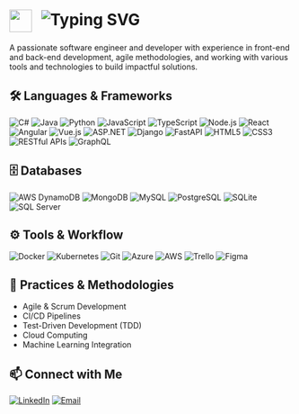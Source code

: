 # <img src="https://media.giphy.com/media/hvRJCLFzcasrR4ia7z/giphy.gif" width="40px" style="vertical-align:middle; margin-right: 10px;"> <img src="https://readme-typing-svg.demolab.com?font=Fira+Code&weight=600&size=28&pause=1000&color=D1607A&width=435&lines=I'm+Annette+Lam;Software+Developer" alt="Typing SVG" />

A passionate software engineer and developer with experience in front-end and back-end development, agile methodologies, and working with various tools and technologies to build impactful solutions.

## 🛠 **Languages & Frameworks**
![C#](https://img.shields.io/badge/C%23-EA6E9C?style=flat&logo=c-sharp&logoColor=white)
![Java](https://img.shields.io/badge/Java-EA6E9C?style=flat&logo=java&logoColor=white)
![Python](https://img.shields.io/badge/Python-EA6E9C?style=flat&logo=python&logoColor=white)
![JavaScript](https://img.shields.io/badge/JavaScript-EA6E9C?style=flat&logo=javascript&logoColor=black)
![TypeScript](https://img.shields.io/badge/TypeScript-EA6E9C?style=flat&logo=typescript&logoColor=white)
![Node.js](https://img.shields.io/badge/Node.js-EA6E9C?style=flat&logo=node.js&logoColor=white)
![React](https://img.shields.io/badge/React-EA6E9C?style=flat&logo=react&logoColor=white)
![Angular](https://img.shields.io/badge/Angular-EA6E9C?style=flat&logo=angular&logoColor=white)
![Vue.js](https://img.shields.io/badge/Vue.js-EA6E9C?style=flat&logo=vue.js&logoColor=white)
![ASP.NET](https://img.shields.io/badge/ASP.NET-EA6E9C?style=flat&logo=dotnet&logoColor=white)
![Django](https://img.shields.io/badge/Django-EA6E9C?style=flat&logo=django&logoColor=white)
![FastAPI](https://img.shields.io/badge/FastAPI-EA6E9C?style=flat&logo=fastapi&logoColor=white)
![HTML5](https://img.shields.io/badge/HTML5-EA6E9C?style=flat&logo=html5&logoColor=white)
![CSS3](https://img.shields.io/badge/CSS3-EA6E9C?style=flat&logo=css3&logoColor=white)
![RESTful APIs](https://img.shields.io/badge/RESTful_API-EA6E9C?style=flat&logo=api&logoColor=white)
![GraphQL](https://img.shields.io/badge/GraphQL-EA6E9C?style=flat&logo=graphql&logoColor=white)

## 🗄️ **Databases**
![AWS DynamoDB](https://img.shields.io/badge/DynamoDB-EA6E9C?style=flat&logo=amazondynamodb&logoColor=white)
![MongoDB](https://img.shields.io/badge/MongoDB-EA6E9C?style=flat&logo=mongodb&logoColor=white)
![MySQL](https://img.shields.io/badge/MySQL-EA6E9C?style=flat&logo=mysql&logoColor=white)
![PostgreSQL](https://img.shields.io/badge/PostgreSQL-EA6E9C?style=flat&logo=postgresql&logoColor=white)
![SQLite](https://img.shields.io/badge/SQLite-EA6E9C?style=flat&logo=sqlite&logoColor=white)
![SQL Server](https://img.shields.io/badge/SQL_Server-EA6E9C?style=flat&logo=microsoftsqlserver&logoColor=white)

## ⚙️ **Tools & Workflow**
![Docker](https://img.shields.io/badge/Docker-EA6E9C?style=flat&logo=docker&logoColor=white)
![Kubernetes](https://img.shields.io/badge/Kubernetes-EA6E9C?style=flat&logo=kubernetes&logoColor=white)
![Git](https://img.shields.io/badge/Git-EA6E9C?style=flat&logo=git&logoColor=white)
![Azure](https://img.shields.io/badge/Azure-EA6E9C?style=flat&logo=microsoftazure&logoColor=white)
![AWS](https://img.shields.io/badge/AWS-EA6E9C?style=flat&logo=amazon-aws&logoColor=white)
![Trello](https://img.shields.io/badge/Trello-EA6E9C?style=flat&logo=trello&logoColor=white)
![Figma](https://img.shields.io/badge/Figma-EA6E9C?style=flat&logo=figma&logoColor=white)

## 🚀 **Practices & Methodologies**
- Agile & Scrum Development
- CI/CD Pipelines
- Test-Driven Development (TDD)
- Cloud Computing 
- Machine Learning Integration

## 📫 Connect with Me
[![LinkedIn](https://img.shields.io/badge/LinkedIn-EA6E9C?style=flat&logo=linkedin&logoColor=white)](https://linkedin.com/in/annettelam)
[![Email](https://img.shields.io/badge/Email-EA6E9C?style=flat)](mailto:annettexlam@hotmail.com)
